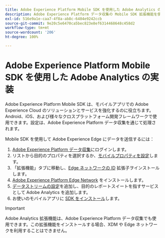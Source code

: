 ```yaml
---
title: Adobe Experience Platform Mobile SDK を使用した Adobe Analytics の実装
description: Adobe Experience Platform データ収集の Mobile SDK 拡張機能を使用して、Adobe Analytics にデータを送信します。
exl-id: 516e9a1e-caa7-4f8a-ab8c-6404e9242ccb
source-git-commit: 9e20c5e6470ca5bec823e8ef6314468648c458d2
workflow-type: tm+mt
source-wordcount: '206'
ht-degree: 100%

---
```


# Adobe Experience Platform Mobile SDK を使用した Adobe Analytics の実装

Adobe Experience Platform Mobile SDK は、モバイルアプリでの Adobe Experience Cloud のソリューションとサービスを強化するのに役立ちます。Android、iOS、および様々なクロスプラットフォーム開発フレームワークで使用できます。設定は、Adobe Experience Platform データ収集を通じて処理されます。

Mobile SDK を使用して Adobe Experience Edge にデータを送信するには：

1. [Adobe Experience Platform データ収集](https://experience.adobe.com/data-collection)にログインします。
2. リストから目的のプロパティを選択するか、[モバイルプロパティを設定](https://aep-sdks.gitbook.io/docs/getting-started/create-a-mobile-property)します。
3. 「拡張機能」タブに移動し、[Edge ネットワークの ID](https://aep-sdks.gitbook.io/docs/foundation-extensions/identity-for-edge-network) 拡張子ヲインストールします。
4. [Adobe Experience Platform Edge Network](https://aep-sdks.gitbook.io/docs/foundation-extensions/experience-platform-extension) をインストールします。
5. [データストリームの設定](https://aep-sdks.gitbook.io/docs/getting-started/configure-datastreams)を追加し、目的のレポートスイートを指すサービスとして Adobe Analytics を追加します。
6. お使いのモバイルアプリに [SDK をインストール](https://aep-sdks.gitbook.io/docs/getting-started/get-the-sdk)します。

>[!IMPORTANT]
>
>Adobe Analytics 拡張機能は、Adobe Experience Platform データ収集でも使用できます。この拡張機能をインストールする場合、XDM や Edge ネットワークを利用することはできません。
